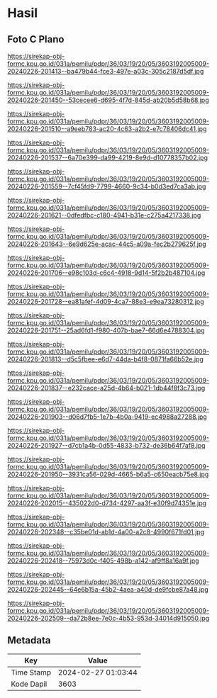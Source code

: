 # Hasil

## Foto C Plano

https://sirekap-obj-formc.kpu.go.id/031a/pemilu/pdpr/36/03/19/20/05/3603192005009-20240226-201413--ba479b44-fce3-497e-a03c-305c2187d5df.jpg

https://sirekap-obj-formc.kpu.go.id/031a/pemilu/pdpr/36/03/19/20/05/3603192005009-20240226-201450--53cecee6-d695-4f7d-845d-ab20b5d58b68.jpg

https://sirekap-obj-formc.kpu.go.id/031a/pemilu/pdpr/36/03/19/20/05/3603192005009-20240226-201510--a9eeb783-ac20-4c63-a2b2-e7c78406dc41.jpg

https://sirekap-obj-formc.kpu.go.id/031a/pemilu/pdpr/36/03/19/20/05/3603192005009-20240226-201537--6a70e399-da99-4219-8e9d-d10778357b02.jpg

https://sirekap-obj-formc.kpu.go.id/031a/pemilu/pdpr/36/03/19/20/05/3603192005009-20240226-201559--7cf45fd9-7799-4660-9c34-b0d3ed7ca3ab.jpg

https://sirekap-obj-formc.kpu.go.id/031a/pemilu/pdpr/36/03/19/20/05/3603192005009-20240226-201621--0dfedfbc-c180-4941-b31e-c275a4217338.jpg

https://sirekap-obj-formc.kpu.go.id/031a/pemilu/pdpr/36/03/19/20/05/3603192005009-20240226-201643--6e9d625e-acac-44c5-a09a-fec2b279625f.jpg

https://sirekap-obj-formc.kpu.go.id/031a/pemilu/pdpr/36/03/19/20/05/3603192005009-20240226-201706--e98c103d-c6c4-4918-9d14-5f2b2b487104.jpg

https://sirekap-obj-formc.kpu.go.id/031a/pemilu/pdpr/36/03/19/20/05/3603192005009-20240226-201728--ea81afef-4d09-4ca7-88e3-e9ea73280312.jpg

https://sirekap-obj-formc.kpu.go.id/031a/pemilu/pdpr/36/03/19/20/05/3603192005009-20240226-201751--25ad6fd1-f980-407b-bae7-66d6e4788304.jpg

https://sirekap-obj-formc.kpu.go.id/031a/pemilu/pdpr/36/03/19/20/05/3603192005009-20240226-201813--d5c5fbee-e6d7-44da-b4f8-0871fa66b52e.jpg

https://sirekap-obj-formc.kpu.go.id/031a/pemilu/pdpr/36/03/19/20/05/3603192005009-20240226-201837--e232cace-a25d-4b64-b021-1db44f8f3c73.jpg

https://sirekap-obj-formc.kpu.go.id/031a/pemilu/pdpr/36/03/19/20/05/3603192005009-20240226-201903--d06d7fb5-1e7b-4b0a-9419-ec4988a27288.jpg

https://sirekap-obj-formc.kpu.go.id/031a/pemilu/pdpr/36/03/19/20/05/3603192005009-20240226-201927--d7cb1a4b-0d55-4833-b732-de36b64f7af8.jpg

https://sirekap-obj-formc.kpu.go.id/031a/pemilu/pdpr/36/03/19/20/05/3603192005009-20240226-201950--3931ca56-029d-4665-b6a5-c650eacb75e8.jpg

https://sirekap-obj-formc.kpu.go.id/031a/pemilu/pdpr/36/03/19/20/05/3603192005009-20240226-202015--435022d0-d734-4297-aa3f-e30f9d74351e.jpg

https://sirekap-obj-formc.kpu.go.id/031a/pemilu/pdpr/36/03/19/20/05/3603192005009-20240226-202348--c35be01d-ab1d-4a00-a2c8-4990f671fd01.jpg

https://sirekap-obj-formc.kpu.go.id/031a/pemilu/pdpr/36/03/19/20/05/3603192005009-20240226-202418--75973d0c-f405-498b-a142-af9ff8a16a9f.jpg

https://sirekap-obj-formc.kpu.go.id/031a/pemilu/pdpr/36/03/19/20/05/3603192005009-20240226-202445--64e6b15a-45b2-4aea-a40d-de9fcbe87a48.jpg

https://sirekap-obj-formc.kpu.go.id/031a/pemilu/pdpr/36/03/19/20/05/3603192005009-20240226-202509--da72b8ee-7e0c-4b53-953d-34014d915050.jpg


## Metadata

| Key        | Value               |
| ---------- | ------------------- |
| Time Stamp | 2024-02-27 01:03:44 |
| Kode Dapil | 3603                |




